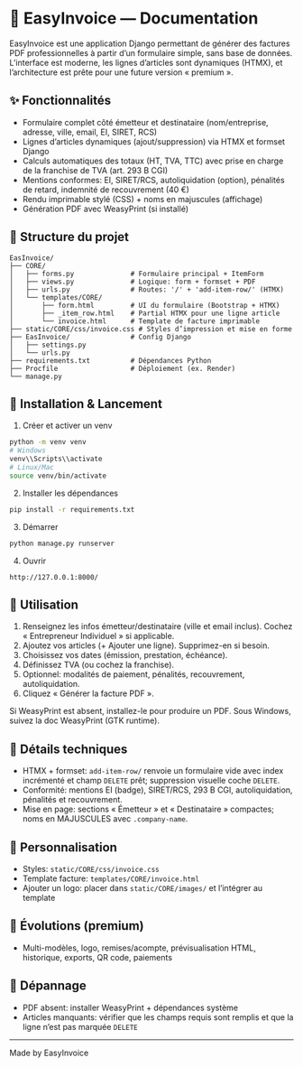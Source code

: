 # 🧾 EasyInvoice — Documentation

EasyInvoice est une application Django permettant de générer des factures PDF professionnelles à partir d’un formulaire simple, sans base de données. L’interface est moderne, les lignes d’articles sont dynamiques (HTMX), et l’architecture est prête pour une future version « premium ».

## ✨ Fonctionnalités

- Formulaire complet côté émetteur et destinataire (nom/entreprise, adresse, ville, email, EI, SIRET, RCS)
- Lignes d’articles dynamiques (ajout/suppression) via HTMX et formset Django
- Calculs automatiques des totaux (HT, TVA, TTC) avec prise en charge de la franchise de TVA (art. 293 B CGI)
- Mentions conformes: EI, SIRET/RCS, autoliquidation (option), pénalités de retard, indemnité de recouvrement (40 €)
- Rendu imprimable stylé (CSS) + noms en majuscules (affichage)
- Génération PDF avec WeasyPrint (si installé)

## 📁 Structure du projet

```
EasInvoice/
├── CORE/
│   ├── forms.py              # Formulaire principal + ItemForm
│   ├── views.py              # Logique: form + formset + PDF
│   ├── urls.py               # Routes: '/' + 'add-item-row/' (HTMX)
│   └── templates/CORE/
│       ├── form.html         # UI du formulaire (Bootstrap + HTMX)
│       ├── _item_row.html    # Partial HTMX pour une ligne article
│       └── invoice.html      # Template de facture imprimable
├── static/CORE/css/invoice.css # Styles d’impression et mise en forme
├── EasInvoice/               # Config Django
│   ├── settings.py
│   └── urls.py
├── requirements.txt          # Dépendances Python
├── Procfile                  # Déploiement (ex. Render)
└── manage.py
```

## 🚀 Installation & Lancement

1) Créer et activer un venv
```bash
python -m venv venv
# Windows
venv\\Scripts\\activate
# Linux/Mac
source venv/bin/activate
```

2) Installer les dépendances
```bash
pip install -r requirements.txt
```

3) Démarrer
```bash
python manage.py runserver
```

4) Ouvrir
```
http://127.0.0.1:8000/
```

## 🧠 Utilisation

1. Renseignez les infos émetteur/destinataire (ville et email inclus). Cochez « Entrepreneur Individuel » si applicable.
2. Ajoutez vos articles (+ Ajouter une ligne). Supprimez-en si besoin.
3. Choisissez vos dates (émission, prestation, échéance).
4. Définissez TVA (ou cochez la franchise).
5. Optionnel: modalités de paiement, pénalités, recouvrement, autoliquidation.
6. Cliquez « Générer la facture PDF ».

Si WeasyPrint est absent, installez-le pour produire un PDF. Sous Windows, suivez la doc WeasyPrint (GTK runtime).

## 🧩 Détails techniques

- HTMX + formset: `add-item-row/` renvoie un formulaire vide avec index incrémenté et champ `DELETE` prêt; suppression visuelle coche `DELETE`.
- Conformité: mentions EI (badge), SIRET/RCS, 293 B CGI, autoliquidation, pénalités et recouvrement.
- Mise en page: sections « Émetteur » et « Destinataire » compactes; noms en MAJUSCULES avec `.company-name`.

## 🔧 Personnalisation

- Styles: `static/CORE/css/invoice.css`
- Template facture: `templates/CORE/invoice.html`
- Ajouter un logo: placer dans `static/CORE/images/` et l’intégrer au template

## 🔮 Évolutions (premium)

- Multi-modèles, logo, remises/acompte, prévisualisation HTML, historique, exports, QR code, paiements

## 🛟 Dépannage

- PDF absent: installer WeasyPrint + dépendances système
- Articles manquants: vérifier que les champs requis sont remplis et que la ligne n’est pas marquée `DELETE`

---

Made by EasyInvoice
